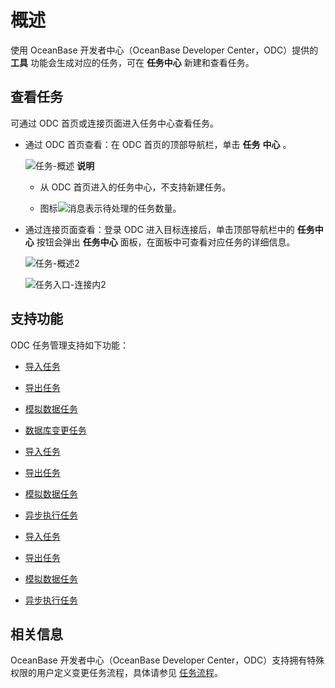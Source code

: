概述 
=======================

使用 OceanBase 开发者中心（OceanBase Developer Center，ODC）提供的 **工具** 功能会生成对应的任务，可在 **任务中心** 新建和查看任务。

查看任务 
-------------------------

可通过 ODC 首页或连接页面进入任务中心查看任务。

* 通过 ODC 首页查看：在 ODC 首页的顶部导航栏，单击 **任务** **中心** 。

  ![任务-概述](https://help-static-aliyun-doc.aliyuncs.com/assets/img/zh-CN/9229808461/p415557.png)
  **说明**

  
  * 从 ODC 首页进入的任务中心，不支持新建任务。

    
  
  * 图标![消息](https://help-static-aliyun-doc.aliyuncs.com/assets/img/zh-CN/9229808461/p420517.jpg)表示待处理的任务数量。

    
  

  
  

* 通过连接页面查看：登录 ODC 进入目标连接后，单击顶部导航栏中的 **任务中心** 按钮会弹出 **任务中心** 面板，在面板中可查看对应任务的详细信息。

  ![任务-概述2](https://help-static-aliyun-doc.aliyuncs.com/assets/img/zh-CN/8608448461/p415558.png)

  ![任务入口-连接内2](https://help-static-aliyun-doc.aliyuncs.com/assets/img/zh-CN/8608448461/p423438.png)
  




支持功能 
-------------------------

ODC 任务管理支持如下功能：

* [导入任务](../../7.client-odc-user-guide/8.client-odc-task-management/2.client-odc-import-tasks.md)

  

* [导出任务](../../7.client-odc-user-guide/8.client-odc-task-management/3.client-odc-export-tasks.md)

  

* [模拟数据任务](../../7.client-odc-user-guide/8.client-odc-task-management/4.client-odc-data-mocking-tasks.md)

  

* [数据库变更任务](../../7.client-odc-user-guide/8.client-odc-task-management/5.client-odc-database-change-task.md)

  






* [导入任务](../../7.client-odc-user-guide/8.client-odc-task-management/2.client-odc-import-tasks.md)

  

* [导出任务](../../7.client-odc-user-guide/8.client-odc-task-management/3.client-odc-export-tasks.md)

  

* [模拟数据任务](../../7.client-odc-user-guide/8.client-odc-task-management/4.client-odc-data-mocking-tasks.md)

  

* [异步执行任务](../../7.client-odc-user-guide/8.client-odc-task-management/5.client-odc-database-change-task.md)

  






* [导入任务](../../7.client-odc-user-guide/8.client-odc-task-management/2.client-odc-import-tasks.md)

  

* [导出任务](../../7.client-odc-user-guide/8.client-odc-task-management/3.client-odc-export-tasks.md)

  

* [模拟数据任务](../../7.client-odc-user-guide/8.client-odc-task-management/4.client-odc-data-mocking-tasks.md)

  

* [异步执行任务](../../7.client-odc-user-guide/8.client-odc-task-management/5.client-odc-database-change-task.md)

  




相关信息 
-------------------------

OceanBase 开发者中心（OceanBase Developer Center，ODC）支持拥有特殊权限的用户定义变更任务流程，具体请参见 [任务流程](../4.web-odc-public-resource-management/4.web-odc-task-process.md)。
